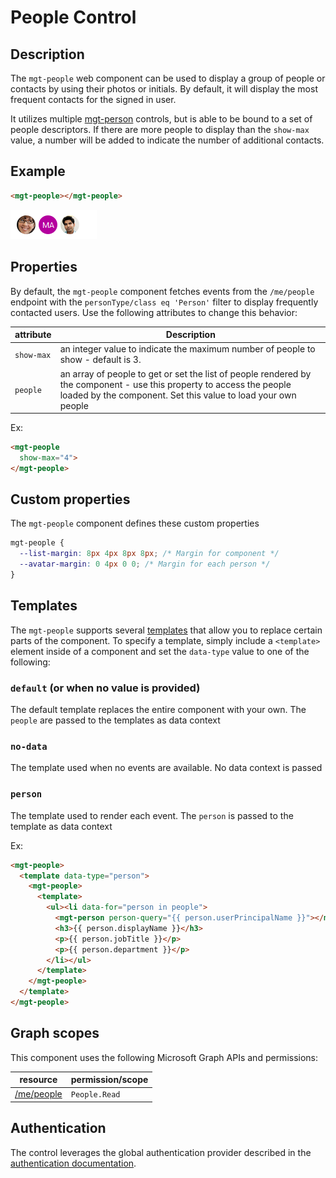 # People Control

## Description

The `mgt-people` web component can be used to display a group of people or contacts by using their photos or initials. By default, it will display the most frequent contacts for the signed in user.

It utilizes multiple [mgt-person](person.md) controls, but is able to be bound to a set of people descriptors. If there are more people to display than the `show-max` value, a number will be added to indicate the number of additional contacts.

## Example

```html
<mgt-people></mgt-people>
```

![mgt-people](./images/mgt-people.png)

## Properties

By default, the `mgt-people` component fetches events from the `/me/people` endpoint with the `personType/class eq 'Person'` filter to display frequently contacted users. Use the following attributes to change this behavior:

| attribute | Description |
| --- | --- |
| `show-max` | an integer value to indicate the maximum number of people to show - default is 3. |
| `people` | an array of people to get or set the list of people rendered by the component - use this property to access the people loaded by the component. Set this value to load your own people |

Ex:

```html
<mgt-people
  show-max="4">
</mgt-people>
```

## Custom properties

The `mgt-people` component defines these custom properties

```css
mgt-people {
  --list-margin: 8px 4px 8px 8px; /* Margin for component */
  --avatar-margin: 0 4px 0 0; /* Margin for each person */
}
```

## Templates

The `mgt-people` supports several [templates](../style.md) that allow you to replace certain parts of the component. To specify a template, simply include a `<template>` element inside of a component and set the `data-type` value to one of the following:


### `default` (or when no value is provided)

The default template replaces the entire component with your own. The `people` are passed to the templates as data context

### `no-data`

The template used when no events are available. No data context is passed

### `person`

The template used to render each event. The `person` is passed to the template as data context

Ex:

```html
<mgt-people>
  <template data-type="person">
    <mgt-people>
      <template>
        <ul><li data-for="person in people">
          <mgt-person person-query="{{ person.userPrincipalName }}"></mgt-person>
          <h3>{{ person.displayName }}</h3>
          <p>{{ person.jobTitle }}</p>
          <p>{{ person.department }}</p>
        </li></ul>
      </template>
    </mgt-people>
  </template>
</mgt-people>
```

## Graph scopes

This component uses the following Microsoft Graph APIs and permissions:

| resource | permission/scope |
| - | - |
| [/me/people](https://docs.microsoft.com/en-us/graph/api/user-list-people?view=graph-rest-1.0) | `People.Read` |

## Authentication

The control leverages the global authentication provider described in the [authentication documentation](./../providers.md).
